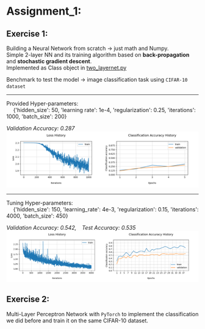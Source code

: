 
# Assignment_1:

## Exercise 1:
Building a Neural Network from scratch → just math and Numpy.\
Simple 2-layer NN and its training algorithm based on **back-propagation** and **stochastic gradient descent**.\
Implemented as Class object in [two_layernet.py](https://nbviewer.org/github/LM1997610/AdavancedML/blob/main/Assignment_1/two_layernet.py)

Benchmark to test the model → image classification task using `CIFAR-10 dataset`

-----------------------------------
Provided Hyper-parameters: \
&emsp; {'hidden_size': 50, 'learning rate': 1e-4, 'regularization': 0.25, 'iterations': 1000, 'batch_size': 200}

*Validation Accuracy: 0.287*
![ex1_basic](https://github.com/LM1997610/AdavancedML/blob/main/Assignment_1/images/ex1_basic.png)

-----------------------------------
Tuning Hyper-parameters: \
&emsp; {'hidden_size': 150, 'learning_rate': 4e-3, 'regularization': 0.15, 'iterations': 4000, 'batch_size': 450}

*Validation Accuracy: 0.542, &ensp; Test Accuracy:  0.535*
![ex1_tuned](https://github.com/LM1997610/AdavancedML/blob/main/Assignment_1/images/ex1_tuned.png)


## Exercise 2:

Multi-Layer Perceptron Network with `PyTorch` to implement the classification we did before and train it on the same CIFAR-10 dataset.
